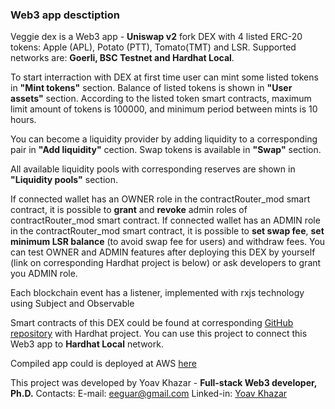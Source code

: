### Web3 app desctiption

Veggie dex is a Web3 app - **Uniswap v2** fork DEX with 4 listed ERC-20 tokens: Apple (APL), Potato (PTT), Tomato(TMT) and LSR. Supported networks are: **Goerli, BSC Testnet and Hardhat Local**.

To start interraction with DEX at first time user can mint some listed tokens in **"Mint tokens"** section. Balance of listed tokens is shown in **"User assets"** section. According to the listed token smart contracts, maximum limit amount of tokens is 100000, and minimum period between mints is 10 hours.

You can become a liquidity provider by adding liquidity to a corresponding pair in **"Add liquidity"** cection. Swap tokens is available in **"Swap"** section.

All available liquidity pools with corresponding reserves are shown in **"Liquidity pools"** section.

If connected wallet has an OWNER role in the contractRouter_mod smart contract, it is possible to **grant** and **revoke** admin roles of contractRouter_mod smart contract.
If connected wallet has an ADMIN role in the contractRouter_mod smart contract, it is possible to **set swap fee**, **set minimum LSR balance** (to avoid swap fee for users) and withdraw fees.
You can test OWNER and ADMIN features after deploying this DEX by yourself (link on corresponding Hardhat project is below) or ask developers to grant you ADMIN role.

Each blockchain event has a listener, implemented with rxjs technology using Subject and Observable

Smart contracts of this DEX could be found at corresponding [GitHub repository](https://github.com/Khazaar/pancake-router) with Hardhat project. You can use this project to connect this Web3 app to **Hardhat Local** network.

Compiled app could is deployed at AWS [here](https://master.dbnd0fh0jij.amplifyapp.com/)

This project was developed by Yoav Khazar - **Full-stack Web3 developer, Ph.D.**
Contacts:
E-mail: eeguar@gmail.com
Linked-in: [Yoav Khazar](https://www.linkedin.com/in/egor-kozharinov-6361169b/)
